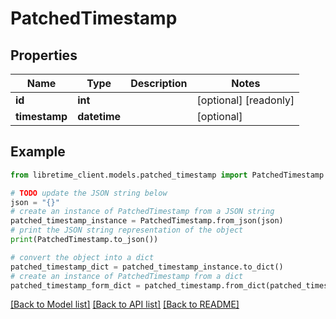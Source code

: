 # PatchedTimestamp


## Properties

Name | Type | Description | Notes
------------ | ------------- | ------------- | -------------
**id** | **int** |  | [optional] [readonly] 
**timestamp** | **datetime** |  | [optional] 

## Example

```python
from libretime_client.models.patched_timestamp import PatchedTimestamp

# TODO update the JSON string below
json = "{}"
# create an instance of PatchedTimestamp from a JSON string
patched_timestamp_instance = PatchedTimestamp.from_json(json)
# print the JSON string representation of the object
print(PatchedTimestamp.to_json())

# convert the object into a dict
patched_timestamp_dict = patched_timestamp_instance.to_dict()
# create an instance of PatchedTimestamp from a dict
patched_timestamp_form_dict = patched_timestamp.from_dict(patched_timestamp_dict)
```
[[Back to Model list]](../README.md#documentation-for-models) [[Back to API list]](../README.md#documentation-for-api-endpoints) [[Back to README]](../README.md)


